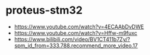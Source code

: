 proteus-stm32
=============
- https://www.youtube.com/watch?v=4ECAAbDvDWE
- https://www.youtube.com/watch?v=Hffw-m9fuxc
- https://www.bilibili.com/video/BV1CT411b7Zy/?spm_id_from=333.788.recommend_more_video.17
